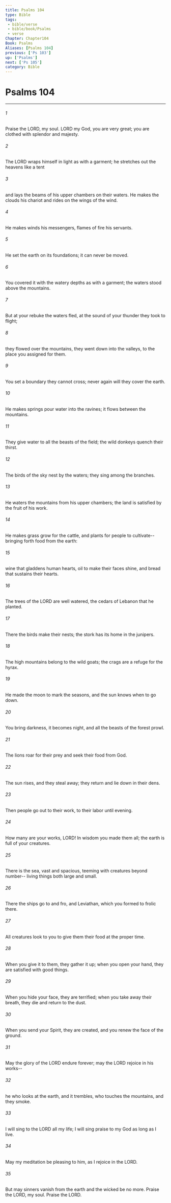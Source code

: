 ```yaml
---
title: Psalms 104
type: Bible
tags:
 - bible/verse
 - bible/book/Psalms
 - verse
Chapter: Chapter104
Book: Psalms
Aliases: [Psalms 104]
previous: ['Ps 103']
up: ['Psalms']
next: ['Ps 105']
category: Bible
---
```

# Psalms 104

***


###### 1 
Praise the LORD, my soul. LORD my God, you are very great; you are clothed with splendor and majesty. 

###### 2 
The LORD wraps himself in light as with a garment; he stretches out the heavens like a tent 

###### 3 
and lays the beams of his upper chambers on their waters. He makes the clouds his chariot and rides on the wings of the wind. 

###### 4 
He makes winds his messengers, flames of fire his servants. 

###### 5 
He set the earth on its foundations; it can never be moved. 

###### 6 
You covered it with the watery depths as with a garment; the waters stood above the mountains. 

###### 7 
But at your rebuke the waters fled, at the sound of your thunder they took to flight; 

###### 8 
they flowed over the mountains, they went down into the valleys, to the place you assigned for them. 

###### 9 
You set a boundary they cannot cross; never again will they cover the earth. 

###### 10 
He makes springs pour water into the ravines; it flows between the mountains. 

###### 11 
They give water to all the beasts of the field; the wild donkeys quench their thirst. 

###### 12 
The birds of the sky nest by the waters; they sing among the branches. 

###### 13 
He waters the mountains from his upper chambers; the land is satisfied by the fruit of his work. 

###### 14 
He makes grass grow for the cattle, and plants for people to cultivate-- bringing forth food from the earth: 

###### 15 
wine that gladdens human hearts, oil to make their faces shine, and bread that sustains their hearts. 

###### 16 
The trees of the LORD are well watered, the cedars of Lebanon that he planted. 

###### 17 
There the birds make their nests; the stork has its home in the junipers. 

###### 18 
The high mountains belong to the wild goats; the crags are a refuge for the hyrax. 

###### 19 
He made the moon to mark the seasons, and the sun knows when to go down. 

###### 20 
You bring darkness, it becomes night, and all the beasts of the forest prowl. 

###### 21 
The lions roar for their prey and seek their food from God. 

###### 22 
The sun rises, and they steal away; they return and lie down in their dens. 

###### 23 
Then people go out to their work, to their labor until evening. 

###### 24 
How many are your works, LORD! In wisdom you made them all; the earth is full of your creatures. 

###### 25 
There is the sea, vast and spacious, teeming with creatures beyond number-- living things both large and small. 

###### 26 
There the ships go to and fro, and Leviathan, which you formed to frolic there. 

###### 27 
All creatures look to you to give them their food at the proper time. 

###### 28 
When you give it to them, they gather it up; when you open your hand, they are satisfied with good things. 

###### 29 
When you hide your face, they are terrified; when you take away their breath, they die and return to the dust. 

###### 30 
When you send your Spirit, they are created, and you renew the face of the ground. 

###### 31 
May the glory of the LORD endure forever; may the LORD rejoice in his works-- 

###### 32 
he who looks at the earth, and it trembles, who touches the mountains, and they smoke. 

###### 33 
I will sing to the LORD all my life; I will sing praise to my God as long as I live. 

###### 34 
May my meditation be pleasing to him, as I rejoice in the LORD. 

###### 35 
But may sinners vanish from the earth and the wicked be no more. Praise the LORD, my soul. Praise the LORD. 
